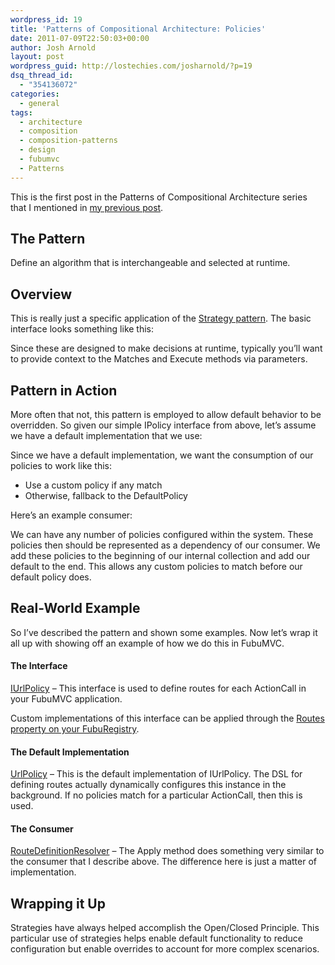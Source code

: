 ```yaml
---
wordpress_id: 19
title: 'Patterns of Compositional Architecture: Policies'
date: 2011-07-09T22:50:03+00:00
author: Josh Arnold
layout: post
wordpress_guid: http://lostechies.com/josharnold/?p=19
dsq_thread_id:
  - "354136072"
categories:
  - general
tags:
  - architecture
  - composition
  - composition-patterns
  - design
  - fubumvc
  - Patterns
---
```

This is the first post in the Patterns of Compositional Architecture series that I mentioned in [my previous post](http://lostechies.com/josharnold/2011/07/09/patterns-of-compositional-architecture/).

## The Pattern

Define an algorithm that is interchangeable and selected at runtime.

## Overview

This is really just a specific application of the [Strategy pattern](http://www.dofactory.com/Patterns/PatternStrategy.aspx). The basic interface looks something like this:

Since these are designed to make decisions at runtime, typically you’ll want to provide context to the Matches and Execute methods via parameters.

## Pattern in Action

More often that not, this pattern is employed to allow default behavior to be overridden. So given our simple IPolicy interface from above, let’s assume we have a default implementation that we use: 

Since we have a default implementation, we want the consumption of our policies to work like this:

  * Use a custom policy if any match
  * Otherwise, fallback to the DefaultPolicy

Here’s an example consumer:



We can have any number of policies configured within the system. These policies then should be represented as a dependency of our consumer. We add these policies to the beginning of our internal collection and add our default to the end. This allows any custom policies to match before our default policy does.
  
<a name="real-world"></a>

## Real-World Example

So I’ve described the pattern and shown some examples. Now let’s wrap it all up with showing off an example of how we do this in FubuMVC.
  
<a name="urlpolicy"></a>

#### The Interface

[IUrlPolicy](https://github.com/DarthFubuMVC/fubumvc/blob/master/src/FubuMVC.Core/Registration/Conventions/IUrlPolicy.cs) &#8211; This interface is used to define routes for each ActionCall in your FubuMVC application.

Custom implementations of this interface can be applied through the [Routes property on your FubuRegistry](http://guides.fubumvc.com/configuring_actions_fuburegistry.html).

#### The Default Implementation

[UrlPolicy](https://github.com/DarthFubuMVC/fubumvc/blob/master/src/FubuMVC.Core/Registration/Conventions/UrlPolicy.cs) – This is the default implementation of IUrlPolicy. The DSL for defining routes actually dynamically configures this instance in the background. If no policies match for a particular ActionCall, then this is used.

#### The Consumer

[RouteDefinitionResolver](https://github.com/DarthFubuMVC/fubumvc/blob/master/src/FubuMVC.Core/Registration/Conventions/RouteDefinitionResolver.cs#L61) – The Apply method does something very similar to the consumer that I describe above. The difference here is just a matter of implementation.

## Wrapping it Up

Strategies have always helped accomplish the Open/Closed Principle. This particular use of strategies helps enable default functionality to reduce configuration but enable overrides to account for more complex scenarios.